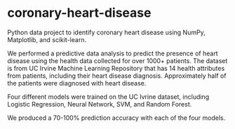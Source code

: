 # coronary-heart-disease
Python data project to identify coronary heart disease using NumPy, Matplotlib, and scikit-learn.

We performed a predictive data analysis to predict the presence of heart disease using the health data collected for over 1000+ patients.
The dataset is from UC Irvine Machine Learning Repository that has 14 health attributes from patients, including their heart disease diagnosis. Approximately half of the patients were diagnosed with heart disease.

Four different models were trained on the UC Ivrine dataset, including Logistic Regression, Neural Network, SVM, and Random Forest.

We produced a 70-100% prediction accuracy with each of the four models. 
